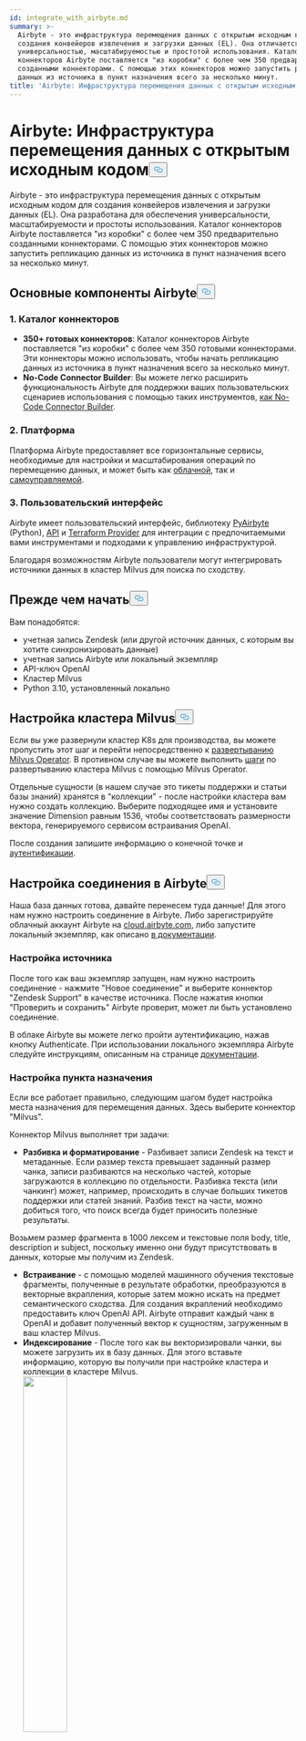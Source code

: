 ```yaml
---
id: integrate_with_airbyte.md
summary: >-
  Airbyte - это инфраструктура перемещения данных с открытым исходным кодом для
  создания конвейеров извлечения и загрузки данных (EL). Она отличается
  универсальностью, масштабируемостью и простотой использования. Каталог
  коннекторов Airbyte поставляется "из коробки" с более чем 350 предварительно
  созданными коннекторами. С помощью этих коннекторов можно запустить репликацию
  данных из источника в пункт назначения всего за несколько минут.
title: 'Airbyte: Инфраструктура перемещения данных с открытым исходным кодом'
---
```

<h1 id="Airbyte-Open-Source-Data-Movement-Infrastructure" class="common-anchor-header">Airbyte: Инфраструктура перемещения данных с открытым исходным кодом<button data-href="#Airbyte-Open-Source-Data-Movement-Infrastructure" class="anchor-icon" translate="no">
      <svg translate="no"
        aria-hidden="true"
        focusable="false"
        height="20"
        version="1.1"
        viewBox="0 0 16 16"
        width="16"
      >
        <path
          fill="#0092E4"
          fill-rule="evenodd"
          d="M4 9h1v1H4c-1.5 0-3-1.69-3-3.5S2.55 3 4 3h4c1.45 0 3 1.69 3 3.5 0 1.41-.91 2.72-2 3.25V8.59c.58-.45 1-1.27 1-2.09C10 5.22 8.98 4 8 4H4c-.98 0-2 1.22-2 2.5S3 9 4 9zm9-3h-1v1h1c1 0 2 1.22 2 2.5S13.98 12 13 12H9c-.98 0-2-1.22-2-2.5 0-.83.42-1.64 1-2.09V6.25c-1.09.53-2 1.84-2 3.25C6 11.31 7.55 13 9 13h4c1.45 0 3-1.69 3-3.5S14.5 6 13 6z"
        ></path>
      </svg>
    </button></h1><p>Airbyte - это инфраструктура перемещения данных с открытым исходным кодом для создания конвейеров извлечения и загрузки данных (EL). Она разработана для обеспечения универсальности, масштабируемости и простоты использования. Каталог коннекторов Airbyte поставляется "из коробки" с более чем 350 предварительно созданными коннекторами. С помощью этих коннекторов можно запустить репликацию данных из источника в пункт назначения всего за несколько минут.</p>
<h2 id="Major-Components-of-Airbyte" class="common-anchor-header">Основные компоненты Airbyte<button data-href="#Major-Components-of-Airbyte" class="anchor-icon" translate="no">
      <svg translate="no"
        aria-hidden="true"
        focusable="false"
        height="20"
        version="1.1"
        viewBox="0 0 16 16"
        width="16"
      >
        <path
          fill="#0092E4"
          fill-rule="evenodd"
          d="M4 9h1v1H4c-1.5 0-3-1.69-3-3.5S2.55 3 4 3h4c1.45 0 3 1.69 3 3.5 0 1.41-.91 2.72-2 3.25V8.59c.58-.45 1-1.27 1-2.09C10 5.22 8.98 4 8 4H4c-.98 0-2 1.22-2 2.5S3 9 4 9zm9-3h-1v1h1c1 0 2 1.22 2 2.5S13.98 12 13 12H9c-.98 0-2-1.22-2-2.5 0-.83.42-1.64 1-2.09V6.25c-1.09.53-2 1.84-2 3.25C6 11.31 7.55 13 9 13h4c1.45 0 3-1.69 3-3.5S14.5 6 13 6z"
        ></path>
      </svg>
    </button></h2><h3 id="1-Connector-Catalog" class="common-anchor-header">1. Каталог коннекторов</h3><ul>
<li><strong>350+ готовых коннекторов</strong>: Каталог коннекторов Airbyte поставляется "из коробки" с более чем 350 готовыми коннекторами. Эти коннекторы можно использовать, чтобы начать репликацию данных из источника в пункт назначения всего за несколько минут.</li>
<li><strong>No-Code Connector Builder</strong>: Вы можете легко расширить функциональность Airbyte для поддержки ваших пользовательских сценариев использования с помощью таких инструментов, <a href="https://docs.airbyte.com/connector-development/connector-builder-ui/overview">как No-Code Connector Builder</a>.</li>
</ul>
<h3 id="2-The-Platform" class="common-anchor-header">2. Платформа</h3><p>Платформа Airbyte предоставляет все горизонтальные сервисы, необходимые для настройки и масштабирования операций по перемещению данных, и может быть как <a href="https://airbyte.com/product/airbyte-cloud">облачной</a>, так и <a href="https://airbyte.com/product/airbyte-enterprise">самоуправляемой</a>.</p>
<h3 id="3-The-User-Interface" class="common-anchor-header">3. Пользовательский интерфейс</h3><p>Airbyte имеет пользовательский интерфейс, библиотеку <a href="https://docs.airbyte.com/using-airbyte/pyairbyte/getting-started">PyAirbyte</a> (Python), <a href="https://docs.airbyte.com/api-documentation">API</a> и <a href="https://docs.airbyte.com/terraform-documentation">Terraform Provider</a> для интеграции с предпочитаемыми вами инструментами и подходами к управлению инфраструктурой.</p>
<p>Благодаря возможностям Airbyte пользователи могут интегрировать источники данных в кластер Milvus для поиска по сходству.</p>
<h2 id="Before-You-Begin" class="common-anchor-header">Прежде чем начать<button data-href="#Before-You-Begin" class="anchor-icon" translate="no">
      <svg translate="no"
        aria-hidden="true"
        focusable="false"
        height="20"
        version="1.1"
        viewBox="0 0 16 16"
        width="16"
      >
        <path
          fill="#0092E4"
          fill-rule="evenodd"
          d="M4 9h1v1H4c-1.5 0-3-1.69-3-3.5S2.55 3 4 3h4c1.45 0 3 1.69 3 3.5 0 1.41-.91 2.72-2 3.25V8.59c.58-.45 1-1.27 1-2.09C10 5.22 8.98 4 8 4H4c-.98 0-2 1.22-2 2.5S3 9 4 9zm9-3h-1v1h1c1 0 2 1.22 2 2.5S13.98 12 13 12H9c-.98 0-2-1.22-2-2.5 0-.83.42-1.64 1-2.09V6.25c-1.09.53-2 1.84-2 3.25C6 11.31 7.55 13 9 13h4c1.45 0 3-1.69 3-3.5S14.5 6 13 6z"
        ></path>
      </svg>
    </button></h2><p>Вам понадобятся:</p>
<ul>
<li>учетная запись Zendesk (или другой источник данных, с которым вы хотите синхронизировать данные)</li>
<li>учетная запись Airbyte или локальный экземпляр</li>
<li>API-ключ OpenAI</li>
<li>Кластер Milvus</li>
<li>Python 3.10, установленный локально</li>
</ul>
<h2 id="Set-Up-Milvus-Cluster" class="common-anchor-header">Настройка кластера Milvus<button data-href="#Set-Up-Milvus-Cluster" class="anchor-icon" translate="no">
      <svg translate="no"
        aria-hidden="true"
        focusable="false"
        height="20"
        version="1.1"
        viewBox="0 0 16 16"
        width="16"
      >
        <path
          fill="#0092E4"
          fill-rule="evenodd"
          d="M4 9h1v1H4c-1.5 0-3-1.69-3-3.5S2.55 3 4 3h4c1.45 0 3 1.69 3 3.5 0 1.41-.91 2.72-2 3.25V8.59c.58-.45 1-1.27 1-2.09C10 5.22 8.98 4 8 4H4c-.98 0-2 1.22-2 2.5S3 9 4 9zm9-3h-1v1h1c1 0 2 1.22 2 2.5S13.98 12 13 12H9c-.98 0-2-1.22-2-2.5 0-.83.42-1.64 1-2.09V6.25c-1.09.53-2 1.84-2 3.25C6 11.31 7.55 13 9 13h4c1.45 0 3-1.69 3-3.5S14.5 6 13 6z"
        ></path>
      </svg>
    </button></h2><p>Если вы уже развернули кластер K8s для производства, вы можете пропустить этот шаг и перейти непосредственно к <a href="https://milvus.io/docs/install_cluster-milvusoperator.md#Deploy-Milvus-Operator">развертыванию Milvus Operator</a>. В противном случае вы можете выполнить <a href="https://milvus.io/docs/install_cluster-milvusoperator.md#Create-a-K8s-Cluster">шаги</a> по развертыванию кластера Milvus с помощью Milvus Operator.</p>
<p>Отдельные сущности (в нашем случае это тикеты поддержки и статьи базы знаний) хранятся в "коллекции" - после настройки кластера вам нужно создать коллекцию. Выберите подходящее имя и установите значение Dimension равным 1536, чтобы соответствовать размерности вектора, генерируемого сервисом встраивания OpenAI.</p>
<p>После создания запишите информацию о конечной точке и <a href="https://milvus.io/docs/authenticate.md?tab=docker">аутентификации</a>.</p>
<h2 id="Set-Up-Connection-in-Airbyte" class="common-anchor-header">Настройка соединения в Airbyte<button data-href="#Set-Up-Connection-in-Airbyte" class="anchor-icon" translate="no">
      <svg translate="no"
        aria-hidden="true"
        focusable="false"
        height="20"
        version="1.1"
        viewBox="0 0 16 16"
        width="16"
      >
        <path
          fill="#0092E4"
          fill-rule="evenodd"
          d="M4 9h1v1H4c-1.5 0-3-1.69-3-3.5S2.55 3 4 3h4c1.45 0 3 1.69 3 3.5 0 1.41-.91 2.72-2 3.25V8.59c.58-.45 1-1.27 1-2.09C10 5.22 8.98 4 8 4H4c-.98 0-2 1.22-2 2.5S3 9 4 9zm9-3h-1v1h1c1 0 2 1.22 2 2.5S13.98 12 13 12H9c-.98 0-2-1.22-2-2.5 0-.83.42-1.64 1-2.09V6.25c-1.09.53-2 1.84-2 3.25C6 11.31 7.55 13 9 13h4c1.45 0 3-1.69 3-3.5S14.5 6 13 6z"
        ></path>
      </svg>
    </button></h2><p>Наша база данных готова, давайте перенесем туда данные! Для этого нам нужно настроить соединение в Airbyte. Либо зарегистрируйте облачный аккаунт Airbyte на <a href="https://cloud.airbyte.com">cloud.airbyte.com</a>, либо запустите локальный экземпляр, как описано <a href="https://docs.airbyte.com/using-airbyte/getting-started/">в документации</a>.</p>
<h3 id="Set-Up-Source" class="common-anchor-header">Настройка источника</h3><p>После того как ваш экземпляр запущен, нам нужно настроить соединение - нажмите "Новое соединение" и выберите коннектор "Zendesk Support" в качестве источника. После нажатия кнопки "Проверить и сохранить" Airbyte проверит, может ли быть установлено соединение.</p>
<p>В облаке Airbyte вы можете легко пройти аутентификацию, нажав кнопку Authenticate. При использовании локального экземпляра Airbyte следуйте инструкциям, описанным на странице <a href="https://docs.airbyte.com/integrations/sources/zendesk-support#airbyte-open-source-enable-api-token-access-and-generate-a-token">документации</a>.</p>
<h3 id="Set-Up-Destination" class="common-anchor-header">Настройка пункта назначения</h3><p>Если все работает правильно, следующим шагом будет настройка места назначения для перемещения данных. Здесь выберите коннектор "Milvus".</p>
<p>Коннектор Milvus выполняет три задачи:</p>
<ul>
<li><strong>Разбивка и форматирование</strong> - Разбивает записи Zendesk на текст и метаданные. Если размер текста превышает заданный размер чанка, записи разбиваются на несколько частей, которые загружаются в коллекцию по отдельности. Разбивка текста (или чанкинг) может, например, происходить в случае больших тикетов поддержки или статей знаний. Разбив текст на части, можно добиться того, что поиск всегда будет приносить полезные результаты.</li>
</ul>
<p>Возьмем размер фрагмента в 1000 лексем и текстовые поля body, title, description и subject, поскольку именно они будут присутствовать в данных, которые мы получим из Zendesk.</p>
<ul>
<li><strong>Встраивание</strong> - с помощью моделей машинного обучения текстовые фрагменты, полученные в результате обработки, преобразуются в векторные вкрапления, которые затем можно искать на предмет семантического сходства. Для создания вкраплений необходимо предоставить ключ OpenAI API. Airbyte отправит каждый чанк в OpenAI и добавит полученный вектор к сущностям, загруженным в ваш кластер Milvus.</li>
<li><strong>Индексирование</strong> - После того как вы векторизировали чанки, вы можете загрузить их в базу данных. Для этого вставьте информацию, которую вы получили при настройке кластера и коллекции в кластере Milvus. <div><img translate="no" src="/docs/v2.5.x/assets/airbyte_with_milvus_1.png" width="40%"/></div> Нажав кнопку "Проверить и сохранить", вы проверите, все ли правильно выстроено (правильные учетные данные, коллекция существует и имеет ту же векторную размерность, что и настроенное вложение, и т. д.).</li>
</ul>
<h3 id="Set-up-stream-sync-flow" class="common-anchor-header">Настройка потока синхронизации</h3><p>Последний шаг перед тем, как данные будут готовы к потоку, - выбор "потоков" для синхронизации. Поток - это коллекция записей в источнике. Поскольку Zendesk поддерживает большое количество потоков, которые не имеют отношения к нашему случаю использования, давайте выберем только "билеты" и "статьи" и отключим все остальные, чтобы сэкономить полосу пропускания и убедиться, что в поиске будет отображаться только релевантная информация:<div><img translate="no" src="/docs/v2.5.x/assets/airbyte_with_milvus_2.png" width="40%"/></div> Вы можете выбрать, какие поля извлекать из источника, щелкнув название потока. Режим синхронизации "Инкрементный | Append + Deduped" означает, что при последующих запусках соединения Zendesk и Milvus синхронизируются, передавая минимум данных (только те статьи и билеты, которые изменились с момента последнего запуска).</p>
<p>Как только соединение будет установлено, Airbyte начнет синхронизацию данных. Их появление в коллекции Milvus может занять несколько минут.</p>
<p>Если вы выберете частоту репликации, Airbyte будет запускаться регулярно, чтобы поддерживать коллекцию Milvus в актуальном состоянии с учетом изменений в статьях Zendesk и вновь созданных проблемах.</p>
<h3 id="Check-flow" class="common-anchor-header">Поток проверок</h3><p>Вы можете проверить в пользовательском интерфейсе кластера Milvus, как структурированы данные в коллекции, перейдя на игровую площадку и выполнив запрос "Query Data" с фильтром, установленным на "_ab_stream == \"tickets\"".<div><img translate="no" src="/docs/v2.5.x/assets/airbyte_with_milvus_3.png" width="40%"/></div> Как вы можете видеть в представлении "Результат", каждая запись, полученная из Zendesk, хранится в Milvus как отдельная сущность со всеми указанными метаданными. Текстовый фрагмент, на котором основано встраивание, показан как свойство "text" - это текст, который был вложен с помощью OpenAI и по которому мы будем искать.</p>
<h2 id="Build-Streamlit-app-querying-the-collection" class="common-anchor-header">Создание приложения Streamlit для запроса коллекции<button data-href="#Build-Streamlit-app-querying-the-collection" class="anchor-icon" translate="no">
      <svg translate="no"
        aria-hidden="true"
        focusable="false"
        height="20"
        version="1.1"
        viewBox="0 0 16 16"
        width="16"
      >
        <path
          fill="#0092E4"
          fill-rule="evenodd"
          d="M4 9h1v1H4c-1.5 0-3-1.69-3-3.5S2.55 3 4 3h4c1.45 0 3 1.69 3 3.5 0 1.41-.91 2.72-2 3.25V8.59c.58-.45 1-1.27 1-2.09C10 5.22 8.98 4 8 4H4c-.98 0-2 1.22-2 2.5S3 9 4 9zm9-3h-1v1h1c1 0 2 1.22 2 2.5S13.98 12 13 12H9c-.98 0-2-1.22-2-2.5 0-.83.42-1.64 1-2.09V6.25c-1.09.53-2 1.84-2 3.25C6 11.31 7.55 13 9 13h4c1.45 0 3-1.69 3-3.5S14.5 6 13 6z"
        ></path>
      </svg>
    </button></h2><p>Наши данные готовы - теперь нам нужно создать приложение для их использования. В данном случае приложение будет представлять собой простую форму поддержки, в которую пользователи могут отправлять заявки. Когда пользователь нажмет кнопку "Отправить", мы сделаем две вещи:</p>
<ul>
<li>поиск похожих заявок, поданных пользователями той же организации</li>
<li>Поиск статей, основанных на знаниях, которые могут быть релевантны пользователю.</li>
</ul>
<p>В обоих случаях мы будем использовать семантический поиск с помощью вкраплений OpenAI. Для этого описание проблемы, введенное пользователем, также встраивается и используется для извлечения похожих сущностей из кластера Milvus. Если есть соответствующие результаты, они отображаются под формой.</p>
<h3 id="Set-up-UI-environment" class="common-anchor-header">Настройка среды пользовательского интерфейса</h3><p>Вам понадобится локальная установка Python, так как мы будем использовать Streamlit для реализации приложения.</p>
<p>Сначала установите Streamlit, клиентскую библиотеку Milvus и клиентскую библиотеку OpenAI локально:</p>
<pre><code translate="no" class="language-shell">pip install streamlit pymilvus openai
<button class="copy-code-btn"></button></code></pre>
<p>Чтобы отобразить базовую форму поддержки, создайте python-файл <code translate="no">basic_support_form.py</code>:</p>
<pre><code translate="no" class="language-python"><span class="hljs-keyword">import</span> streamlit <span class="hljs-keyword">as</span> st

<span class="hljs-keyword">with</span> st.form(<span class="hljs-string">&quot;my_form&quot;</span>):
    st.write(<span class="hljs-string">&quot;Submit a support case&quot;</span>)
    text_val = st.text_area(<span class="hljs-string">&quot;Describe your problem&quot;</span>)

    submitted = st.form_submit_button(<span class="hljs-string">&quot;Submit&quot;</span>)
    <span class="hljs-keyword">if</span> submitted:
        <span class="hljs-comment"># TODO check for related support cases and articles</span>
        st.write(<span class="hljs-string">&quot;Submitted!&quot;</span>)
<button class="copy-code-btn"></button></code></pre>
<p>Чтобы запустить приложение, используйте Streamlit run:</p>
<pre><code translate="no" class="language-shell">streamlit run basic_support_form.py
<button class="copy-code-btn"></button></code></pre>
<p>Это приведет к отрисовке базовой формы:<div><img translate="no" src="/docs/v2.5.x/assets/airbyte_with_milvus_4.png" width="40%"/></div>Код для этого примера также можно найти на <a href="https://github.com/airbytehq/tutorial-similarity-search/blob/main/1_basic_support_form.py">GitHub</a>.</p>
<h3 id="Set-up-backend-query-service" class="common-anchor-header">Настройка службы запросов бэкенда</h3><p>Далее проверим существующие открытые тикеты, которые могут быть релевантны. Для этого мы внедрили текст, введенный пользователем с помощью OpenAI, затем выполнили поиск по сходству в нашей коллекции, отфильтровав все еще открытые билеты. Если найдется такой, в котором расстояние между введенным тикетом и существующим очень мало, сообщите об этом пользователю и не отправляйте:</p>
<pre><code translate="no" class="language-python"><span class="hljs-keyword">import</span> streamlit <span class="hljs-keyword">as</span> st
<span class="hljs-keyword">import</span> os
<span class="hljs-keyword">import</span> pymilvus
<span class="hljs-keyword">import</span> openai


<span class="hljs-keyword">with</span> st.form(<span class="hljs-string">&quot;my_form&quot;</span>):
    st.write(<span class="hljs-string">&quot;Submit a support case&quot;</span>)
    text_val = st.text_area(<span class="hljs-string">&quot;Describe your problem?&quot;</span>)

    submitted = st.form_submit_button(<span class="hljs-string">&quot;Submit&quot;</span>)
    <span class="hljs-keyword">if</span> submitted:
        <span class="hljs-keyword">import</span> os
        <span class="hljs-keyword">import</span> pymilvus
        <span class="hljs-keyword">import</span> openai

        org_id = <span class="hljs-number">360033549136</span> <span class="hljs-comment"># TODO Load from customer login data</span>

        pymilvus.connections.connect(uri=os.environ[<span class="hljs-string">&quot;MILVUS_URL&quot;</span>], token=os.environ[<span class="hljs-string">&quot;MILVUS_TOKEN&quot;</span>])
        collection = pymilvus.Collection(<span class="hljs-string">&quot;zendesk&quot;</span>)

        embedding = openai.Embedding.create(<span class="hljs-built_in">input</span>=text_val, model=<span class="hljs-string">&quot;text-embedding-ada-002&quot;</span>)[<span class="hljs-string">&#x27;data&#x27;</span>][<span class="hljs-number">0</span>][<span class="hljs-string">&#x27;embedding&#x27;</span>]

        results = collection.search(data=[embedding], anns_field=<span class="hljs-string">&quot;vector&quot;</span>, param={}, limit=<span class="hljs-number">2</span>, output_fields=[<span class="hljs-string">&quot;_id&quot;</span>, <span class="hljs-string">&quot;subject&quot;</span>, <span class="hljs-string">&quot;description&quot;</span>], expr=<span class="hljs-string">f&#x27;status == &quot;new&quot; and organization_id == <span class="hljs-subst">{org_id}</span>&#x27;</span>)

        st.write(results[<span class="hljs-number">0</span>])
        <span class="hljs-keyword">if</span> <span class="hljs-built_in">len</span>(results[<span class="hljs-number">0</span>]) &gt; <span class="hljs-number">0</span> <span class="hljs-keyword">and</span> results[<span class="hljs-number">0</span>].distances[<span class="hljs-number">0</span>] &lt; <span class="hljs-number">0.35</span>:
            matching_ticket = results[<span class="hljs-number">0</span>][<span class="hljs-number">0</span>].entity
            st.write(<span class="hljs-string">f&quot;This case seems very similar to <span class="hljs-subst">{matching_ticket.get(<span class="hljs-string">&#x27;subject&#x27;</span>)}</span> (id #<span class="hljs-subst">{matching_ticket.get(<span class="hljs-string">&#x27;_id&#x27;</span>)}</span>). Make sure it has not been submitted before&quot;</span>)
        <span class="hljs-keyword">else</span>:
            st.write(<span class="hljs-string">&quot;Submitted!&quot;</span>)
            
<button class="copy-code-btn"></button></code></pre>
<p>Здесь происходит несколько вещей:</p>
<ul>
<li>Устанавливается соединение с кластером Milvus.</li>
<li>Используется сервис OpenAI для создания вставки описания, введенного пользователем.</li>
<li>Выполняется поиск сходства, фильтруя результаты по статусу тикета и идентификатору организации (поскольку релевантными являются только открытые тикеты одной организации).</li>
<li>Если есть результаты и расстояние между векторами вкраплений существующего тикета и вновь введенного текста ниже определенного порога, об этом сообщается.</li>
</ul>
<p>Чтобы запустить новое приложение, необходимо сначала установить переменные окружения для OpenAI и Milvus:</p>
<pre><code translate="no" class="language-shell"><span class="hljs-keyword">export</span> <span class="hljs-variable constant_">MILVUS_TOKEN</span>=...
<span class="hljs-keyword">export</span> <span class="hljs-variable constant_">MILVUS_URL</span>=<span class="hljs-attr">https</span>:<span class="hljs-comment">//...</span>
<span class="hljs-keyword">export</span> <span class="hljs-variable constant_">OPENAI_API_KEY</span>=sk-...

streamlit run app.<span class="hljs-property">py</span>
<button class="copy-code-btn"></button></code></pre>
<p>При попытке отправить билет, который уже существует, результат будет выглядеть так:<div><img translate="no" src="/docs/v2.5.x/assets/airbyte_with_milvus_5.png" width="40%"/></div> Код этого примера также можно найти на <a href="https://github.com/airbytehq/tutorial-similarity-search/blob/main/2_open_ticket_check.py">GitHub</a>.</p>
<h3 id="Show-more-relevant-information" class="common-anchor-header">Показывать больше релевантной информации</h3><p>Как видно из зеленого отладочного вывода, скрытого в финальной версии, два тикета соответствовали нашему поиску (в статусе new, от текущей организации и близко к вектору встраивания). Однако первый из них (релевантный) ранжировался выше, чем второй (нерелевантный в данной ситуации), что отражается в меньшем значении расстояния. Эта связь фиксируется в векторах встраивания без прямого сопоставления слов, как при обычном полнотекстовом поиске.</p>
<p>В заключение давайте покажем полезную информацию после отправки билета, чтобы предоставить пользователю как можно больше релевантной информации.</p>
<p>Для этого мы выполним второй поиск после отправки тикета, чтобы получить наиболее подходящие статьи базы знаний:</p>
<pre><code translate="no" class="language-python">   ......
   
        <span class="hljs-keyword">else</span>:
            <span class="hljs-comment"># TODO Actually send out the ticket</span>
            st.write(<span class="hljs-string">&quot;Submitted!&quot;</span>)
            article_results = collection.search(data=[embedding], anns_field=<span class="hljs-string">&quot;vector&quot;</span>, param={}, limit=<span class="hljs-number">5</span>, output_fields=[<span class="hljs-string">&quot;title&quot;</span>, <span class="hljs-string">&quot;html_url&quot;</span>], expr=<span class="hljs-string">f&#x27;_ab_stream == &quot;articles&quot;&#x27;</span>)
            st.write(article_results[<span class="hljs-number">0</span>])
            <span class="hljs-keyword">if</span> <span class="hljs-built_in">len</span>(article_results[<span class="hljs-number">0</span>]) &gt; <span class="hljs-number">0</span>:
                st.write(<span class="hljs-string">&quot;We also found some articles that might help you:&quot;</span>)
                <span class="hljs-keyword">for</span> hit <span class="hljs-keyword">in</span> article_results[<span class="hljs-number">0</span>]:
                    <span class="hljs-keyword">if</span> hit.distance &lt; <span class="hljs-number">0.362</span>:
                        st.write(<span class="hljs-string">f&quot;* [<span class="hljs-subst">{hit.entity.get(<span class="hljs-string">&#x27;title&#x27;</span>)}</span>](<span class="hljs-subst">{hit.entity.get(<span class="hljs-string">&#x27;html_url&#x27;</span>)}</span>)&quot;</span>)

<button class="copy-code-btn"></button></code></pre>
<p>Если нет открытого тикета поддержки с высоким показателем сходства, новый тикет отправляется, а соответствующие статьи базы знаний отображаются ниже:<div><img translate="no" src="/docs/v2.5.x/assets/airbyte_with_milvus_6.png" width="40%"/></div> Код этого примера также можно найти на <a href="https://github.com/airbytehq/tutorial-similarity-search/blob/main/3_relevant_articles.py">Github</a>.</p>
<h2 id="Conclusion" class="common-anchor-header">Заключение<button data-href="#Conclusion" class="anchor-icon" translate="no">
      <svg translate="no"
        aria-hidden="true"
        focusable="false"
        height="20"
        version="1.1"
        viewBox="0 0 16 16"
        width="16"
      >
        <path
          fill="#0092E4"
          fill-rule="evenodd"
          d="M4 9h1v1H4c-1.5 0-3-1.69-3-3.5S2.55 3 4 3h4c1.45 0 3 1.69 3 3.5 0 1.41-.91 2.72-2 3.25V8.59c.58-.45 1-1.27 1-2.09C10 5.22 8.98 4 8 4H4c-.98 0-2 1.22-2 2.5S3 9 4 9zm9-3h-1v1h1c1 0 2 1.22 2 2.5S13.98 12 13 12H9c-.98 0-2-1.22-2-2.5 0-.83.42-1.64 1-2.09V6.25c-1.09.53-2 1.84-2 3.25C6 11.31 7.55 13 9 13h4c1.45 0 3-1.69 3-3.5S14.5 6 13 6z"
        ></path>
      </svg>
    </button></h2><p>Хотя представленный здесь пользовательский интерфейс - это не настоящая форма поддержки, а пример, иллюстрирующий вариант использования, сочетание Airbyte и Milvus очень мощное - оно позволяет легко загружать текст из самых разных источников (от баз данных типа Postgres, API типа Zendesk или GitHub до полностью пользовательских источников, созданных с помощью SDK или визуального конструктора коннекторов Airbyte) и индексировать его во встроенном виде в Milvus, мощной векторной поисковой системе, способной масштабироваться до огромных объемов данных.</p>
<p>Airbyte и Milvus имеют открытый исходный код и совершенно бесплатны для использования в вашей инфраструктуре, при желании можно воспользоваться облачными предложениями для разгрузки операций.</p>
<p>Помимо классического варианта использования семантического поиска, описанного в этой статье, общая схема может быть использована для создания чат-бота, отвечающего на вопросы по методу RAG (Retrieval Augmented Generation), рекомендательных систем или для повышения релевантности и эффективности рекламы.</p>
